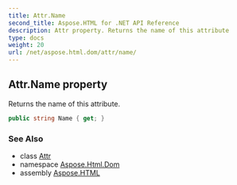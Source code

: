 ```yaml
---
title: Attr.Name
second_title: Aspose.HTML for .NET API Reference
description: Attr property. Returns the name of this attribute
type: docs
weight: 20
url: /net/aspose.html.dom/attr/name/
---
```

## Attr.Name property

Returns the name of this attribute.

```csharp
public string Name { get; }
```

### See Also

* class [Attr](../)
* namespace [Aspose.Html.Dom](../../../aspose.html.dom/)
* assembly [Aspose.HTML](../../../)
